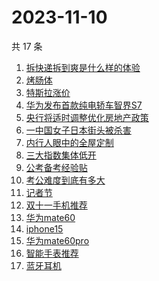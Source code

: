 # 2023-11-10

共 17 条

<!-- BEGIN -->
<!-- 最后更新时间 Fri Nov 10 2023 07:07:28 GMT+0800 (China Standard Time) -->

1. [拆快递拆到爽是什么样的体验](https://www.zhihu.com/search?q=%E6%8B%86%E5%BF%AB%E9%80%92%E6%8B%86%E5%88%B0%E7%88%BD%E6%98%AF%E4%BB%80%E4%B9%88%E6%A0%B7%E7%9A%84%E4%BD%93%E9%AA%8C)
1. [烤肠体](https://www.zhihu.com/search?q=%E7%83%A4%E8%82%A0%E4%BD%93)
1. [特斯拉涨价](https://www.zhihu.com/search?q=%E7%89%B9%E6%96%AF%E6%8B%89%E6%B6%A8%E4%BB%B7)
1. [华为发布首款纯电轿车智界S7](https://www.zhihu.com/search?q=%E5%8D%8E%E4%B8%BA%E5%8F%91%E5%B8%83%E9%A6%96%E6%AC%BE%E7%BA%AF%E7%94%B5%E8%BD%BF%E8%BD%A6%E6%99%BA%E7%95%8CS7)
1. [央行将适时调整优化房地产政策](https://www.zhihu.com/search?q=%E5%A4%AE%E8%A1%8C%E5%B0%86%E9%80%82%E6%97%B6%E8%B0%83%E6%95%B4%E4%BC%98%E5%8C%96%E6%88%BF%E5%9C%B0%E4%BA%A7%E6%94%BF%E7%AD%96)
1. [一中国女子日本街头被杀害](https://www.zhihu.com/search?q=%E4%B8%80%E4%B8%AD%E5%9B%BD%E5%A5%B3%E5%AD%90%E6%97%A5%E6%9C%AC%E8%A1%97%E5%A4%B4%E8%A2%AB%E6%9D%80%E5%AE%B3)
1. [内行人眼中的全屋定制](https://www.zhihu.com/search?q=%E5%86%85%E8%A1%8C%E4%BA%BA%E7%9C%BC%E4%B8%AD%E7%9A%84%E5%85%A8%E5%B1%8B%E5%AE%9A%E5%88%B6)
1. [三大指数集体低开](https://www.zhihu.com/search?q=%E4%B8%89%E5%A4%A7%E6%8C%87%E6%95%B0%E9%9B%86%E4%BD%93%E4%BD%8E%E5%BC%80)
1. [公考备考经验贴](https://www.zhihu.com/search?q=%E5%85%AC%E8%80%83%E5%A4%87%E8%80%83%E7%BB%8F%E9%AA%8C%E8%B4%B4)
1. [考公难度到底有多大](https://www.zhihu.com/search?q=%E8%80%83%E5%85%AC%E9%9A%BE%E5%BA%A6%E5%88%B0%E5%BA%95%E6%9C%89%E5%A4%9A%E5%A4%A7)
1. [记者节](https://www.zhihu.com/search?q=%E8%AE%B0%E8%80%85%E8%8A%82)
1. [双十一手机推荐](https://www.zhihu.com/search?q=%E5%8F%8C%E5%8D%81%E4%B8%80%E6%89%8B%E6%9C%BA%E6%8E%A8%E8%8D%90)
1. [华为mate60](https://www.zhihu.com/search?q=%E5%8D%8E%E4%B8%BAmate60)
1. [iphone15](https://www.zhihu.com/search?q=iphone15)
1. [华为mate60pro](https://www.zhihu.com/search?q=%E5%8D%8E%E4%B8%BAmate60pro)
1. [智能手表推荐](https://www.zhihu.com/search?q=%E6%99%BA%E8%83%BD%E6%89%8B%E8%A1%A8%E6%8E%A8%E8%8D%90)
1. [蓝牙耳机](https://www.zhihu.com/search?q=%E8%93%9D%E7%89%99%E8%80%B3%E6%9C%BA)

<!-- END -->

